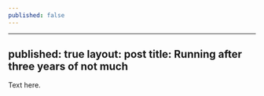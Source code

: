 ```yaml
---
published: false
---
```

---
published: true
layout: post
title: Running after three years of not much
---

Text here.
